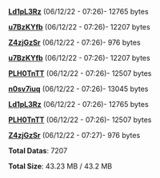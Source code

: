 [**Ld1pL3Rz**](/data/Ld1pL3Rz.txt) (06/12/22 - 07:26)- 12765 bytes

[**u7BzKYfb**](/data/u7BzKYfb.txt) (06/12/22 - 07:26)- 12207 bytes

[**Z4zjGzSr**](/data/Z4zjGzSr.txt) (06/12/22 - 07:26)- 976 bytes

[**u7BzKYfb**](/data/u7BzKYfb.txt) (06/12/22 - 07:26)- 12207 bytes

[**PLH0TnTT**](/data/PLH0TnTT.txt) (06/12/22 - 07:26)- 12507 bytes

[**n0sv7iuq**](/data/n0sv7iuq.txt) (06/12/22 - 07:26)- 13045 bytes

[**Ld1pL3Rz**](/data/Ld1pL3Rz.txt) (06/12/22 - 07:26)- 12765 bytes

[**PLH0TnTT**](/data/PLH0TnTT.txt) (06/12/22 - 07:26)- 12507 bytes

[**Z4zjGzSr**](/data/Z4zjGzSr.txt) (06/12/22 - 07:27)- 976 bytes

**Total Datas**: 7207

**Total Size**: 43.23 MB / 43.2 MB